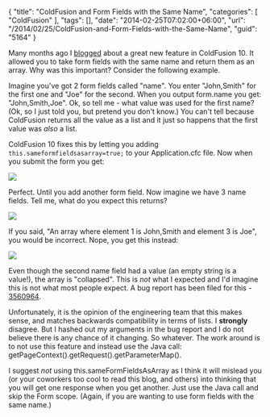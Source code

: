 {
	"title": "ColdFusion and Form Fields with the Same Name",
	"categories": [
		"ColdFusion"
	],
	"tags": [],
	"date": "2014-02-25T07:02:00+06:00",
	"url": "/2014/02/25/ColdFusion-and-Form-Fields-with-the-Same-Name",
	"guid": "5164"
}

<p>
Many months ago I <a href="http://www.raymondcamden.com/index.cfm/2012/6/19/ColdFusion-10-Missing-Feature--Form-Fields-and-Arrays">blogged</a> about a great new feature in ColdFusion 10. It allowed you to take form fields with the same name and return them as an array. Why was this important? Consider the following example.
</p>
<!--more-->
<p>
Imagine you've got 2 form fields called "name". You enter "John,Smith" for the first one and "Joe" for the second. When you output form.name you get: "John,Smith,Joe". Ok, so tell me - what value was used for the first name? (Ok, so I just told you, but pretend you don't know.) You can't tell because ColdFusion returns all the value as a list and it just so happens that the first value was <i>also</i> a list. 
</p>

<p>
ColdFusion 10 fixes this by letting you adding <code>this.sameformfieldsasarray=true;</code> to your Application.cfc file. Now when you submit the form you get:
</p>

<p>
<img src="http://static.raymondcamden.com/images/Screenshot_2_25_14__6_55_AM.png" />
</p>

<p>
Perfect. Until you add another form field. Now imagine we have 3 name fields. Tell me, what do you expect this returns?
</p>

<p>
<img src="http://static.raymondcamden.com/images/Screenshot_2_25_14__6_56_AM.png" />
</p>

<p>
If you said, "An array where element 1 is John,Smith and element 3 is Joe", you would be incorrect. Nope, you get this instead:
</p>

<p>
<img src="http://static.raymondcamden.com/images/Screenshot_2_25_14__6_57_AM.png" />
</p>

<p>
Even though the second name field had a value (an empty string is a value!), the array is "collapsed". This is <i>not</i> what I expected and I'd imagine this is not what most people expect. A bug report has been filed for this - <a href="https://bugbase.adobe.com/index.cfm?event=bug&id=3560964">3560964</a>. 
</p>

<p>
Unfortunately, it is the opinion of the engineering team that this makes sense, and matches backwards compatibility in terms of lists. I <strong>strongly</strong> disagree. But I hashed out my arguments in the bug report and I do not believe there is any chance of it changing. So whatever. The work around is to not use this feature and instead use the Java call: getPageContext().getRequest().getParameterMap(). 
</p>

<p>
I suggest <i>not</i> using this.sameFormFieldsAsArray as I think it will mislead you (or your coworkers too cool to read this blog, and others) into thinking that you will get one response when you get another. Just use the Java call and skip the Form scope. (Again, if you are wanting to use form fields with the same name.)
</p>